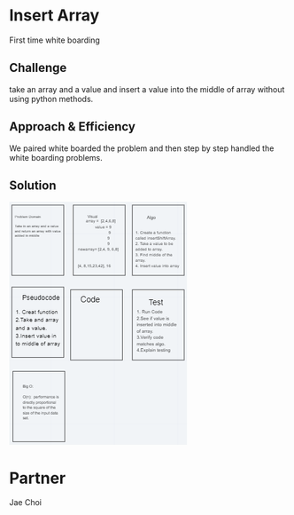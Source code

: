 # Insert Array
<!-- Short summary or background information -->
First time white boarding

## Challenge
<!-- Description of the challenge -->
take an array and a value and insert a value into the middle of array without using python methods.


## Approach & Efficiency
<!-- What approach did you take? Why? What is the Big O space/time for this approach? -->
We paired white boarded the problem and then step by step handled the white boarding problems.

## Solution
<!-- Embedded whiteboard image -->
![Solution Image](assets\array-shift.png)

# Partner
Jae Choi